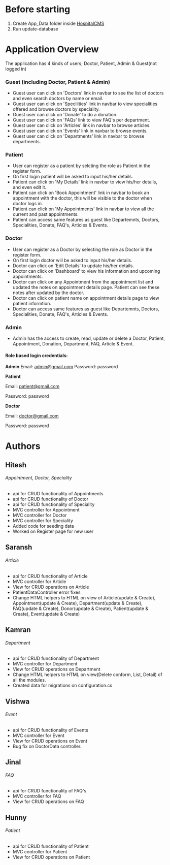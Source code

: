 # Before starting
1. Create App_Data folder inside [HospitalCMS](HospitalCMS)
2. Run update-database

# Application Overview
The application has 4 kinds of users; Doctor, Patient, Admin & Guest(not logged in)

### Guest (including Doctor, Patient & Admin)
- Guest user can click on 'Doctors' link in navbar to see the list of doctors and even search doctors by name or email.
- Guest user can click on 'Specilities' link in navbar to view specialities offered and browse doctors by speciality.
- Guest user can click on 'Donate' to do a donation.
- Guest user can click on 'FAQs' link to view FAQ's per department.
- Guest user can click on 'Articles' link in navbar to browse articles.
- Guest user can click on 'Events' link in navbar to browse events.
- Guest user can click on 'Departments' link in navbar to browse departments.

### Patient
- User can register as a patient by selcting the role as Patient in the register form.
- On first login patient will be asked to input his/her details.
- Patient can click on 'My Details' link in navbar to view his/her details, and even edit it.
- Patient can click on 'Book Appointment' link in navbar to book an appointment with the doctor, this will be visible to the doctor when doctor logs in.
- Patient can click on 'My Appointments' link in navbar to view all the current and past appointments.
- Patient can access same features as guest like Departemnts, Doctors, Specialities, Donate, FAQ's, Articles & Events.

### Doctor
- User can register as a Doctor by selecting the role as Doctor in the register form.
- On first login doctor will be asked to input his/her details.
- Doctor can click on 'Edit Details' to update his/her details.
- Doctor can click on 'Dashboard' to view his information and upcoming appointments.
- Doctor can click on any Appointment from the appointment list and updated the notes on appointment details page. Patient can see these notes after updated by the doctor.
- Doctor can click on patient name on appointment details page to view patient informtion.
- Doctor can access same features as guest like Departemnts, Doctors, Specialities, Donate, FAQ's, Articles & Events.

### Admin
- Admin has the access to create, read, update or delete a Doctor, Patient, Appointment, Donation, Department, FAQ, Article & Event.


#### Role based login credentials:

**Admin**
Email: admin@gmail.com
Password: password

**Patient**

Email: patient@gmail.com

Password: password

**Doctor**

Email: doctor@gmail.com

Password: password


# Authors
## Hitesh
###### Appointment, Doctor, Speciality
- api for CRUD functionality of Appointments
- api for CRUD functionality of Doctor
- api for CRUD functionality of Speciality
- MVC controller for Appointment
- MVC controller for Doctor
- MVC controller for Speciality
- Added code for seeding data
- Worked on Register page for new user

## Saransh
###### Article
- api for CRUD functionality of Article
- MVC controller for Article
- View for CRUD operations on Article
- PatientDataController error fixes
- Change HTML helpers to HTML on view of Article(update & Create), Appointment(update & Create), Department(update & Create), FAQ(update & Create), Donor(update & Create), Patient(update & Create), Event(update & Create)

## Kamran
###### Department
- api for CRUD functionality of Department
- MVC controller for Department
- View for CRUD operations on Department
- Change HTML helpers to HTML on view(Delete conform, List, Detail) of all the modules.
- Created data for migrations on configuration.cs

## Vishwa
###### Event
- api for CRUD functionality of Events
- MVC controller for Event
- View for CRUD operations on Event
- Bug fix on DoctorData controller.

## Jinal
###### FAQ
- api for CRUD functionality of FAQ's
- MVC controller for FAQ
- View for CRUD operations on FAQ

## Hunny
###### Patient
- api for CRUD functionality of Patient
- MVC controller for Patient
- View for CRUD operations on Patient
